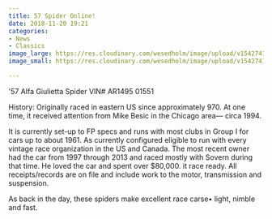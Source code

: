 ```yaml
---
title: 57 Spider Online!
date: 2018-11-20 19:21
categories:
- News
- Classics
image_large: https://res.cloudinary.com/wesedholm/image/upload/v1542741906/assets/57_Spider_3_door_panel%5B1%5D.jpg
image_small: https://res.cloudinary.com/wesedholm/image/upload/v1542741906/assets/57_Spider_3_door_panel%5B1%5D.jpg

---
```

'57 Alfa Giulietta Spider VIN# AR1495 01551 

History: Originally raced in eastern US since approximately 970. At one time, it received attention from Mike Besic in the Chicago area— circa 1994. 

It is currently set-up to FP specs and runs with most clubs in Group I for cars up to about 1961. As currently configured eligible to run with every vintage race organization in the US and Canada. The most recent owner had the car from 1997 through 2013 and raced mostly with Sovern during that time. He loved the car and spent over $80,000. it race ready. All receipts/records are on file and include work to the motor, transmission and suspension. 

As back in the day, these spiders make excellent race carse• light, nimble and fast.